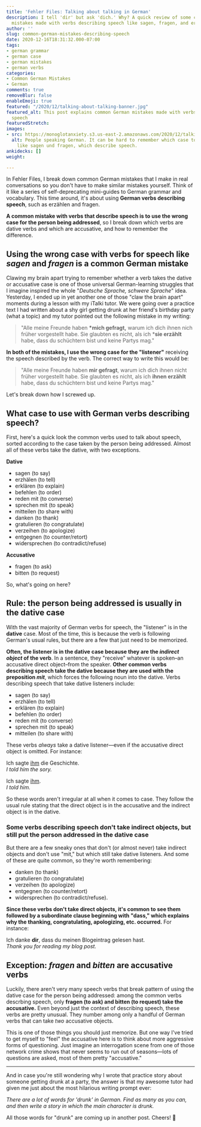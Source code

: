```yaml
---
title: 'Fehler Files: Talking about talking in German'
description: I tell 'dir' but ask 'dich.' Why? A quick review of some common German
  mistakes made with verbs describing speech like sagen, fragen, and erzählen
author: ''
slug: common-german-mistakes-describing-speech
date: 2020-12-16T18:31:32.000-07:00
tags:
- german grammar
- german case
- german mistakes
- german verbs
categories:
- Common German Mistakes
- German
comments: true
removeBlur: false
enableEmoji: true
featured: "/2020/12/talking-about-talking-banner.jpg"
featured_alt: This post explains common German mistakes made with verbs describing
  speech
featuredStretch: 
images:
- src: https://monoglotanxiety.s3.us-east-2.amazonaws.com/2020/12/talking-about-talking-banner.jpg
  alt: People speaking German. It can be hard to remember which case to use with verbs
    like sagen und fragen, which describe speech.
ankidecks: []
weight: 

---
```

In Fehler Files, I break down common German mistakes that I make in real conversations so you don't have to make similar mistakes yourself. Think of it like a series of self-deprecating mini-guides to German grammar and vocabulary. This time around, it's about using **German verbs describing speech**, such as erzählen and fragen.

**A common mistake with verbs that describe speech is to use the wrong case for the person being addressed**, so I break down which verbs are dative verbs and which are accusative, and how to remember the difference.

## Using the wrong case with verbs for speech like *sagen* and *fragen* is a common German mistake

Clawing my brain apart trying to remember whether a verb takes the dative or accusative case is one of those universal German-learning struggles that I imagine inspired the whole "*Deutsche Sprache, schwere Sprache*" idea. Yesterday, I ended up in yet another one of those "claw the brain apart" moments during a lesson with my iTalki tutor. We were going over a practice text I had written about a shy girl getting drunk at her friend's birthday party (what a topic) and my tutor pointed out the following mistake in my writing:

> "Alle meine Freunde haben **\*mich gefragt,** warum ich dich ihnen nich früher vorgestellt habe. Sie glaubten es nicht, als ich ***sie erzählt** habe, dass du schüchtern bist und keine Partys mag." 

**In both of the mistakes, I use the wrong case for the "listener"** receiving the speech described by the verb. The correct way to write this would be:

> "Alle meine Freunde haben **mir gefragt**, warum ich dich ihnen nicht früher vorgestellt habe. Sie glaubten es nicht, als ich **ihnen erzählt** habe, dass du schüchtern bist und keine Partys mag."

Let's break down how I screwed up.

## What case to use with German verbs describing speech?

First, here's a quick look the common verbs used to talk about speech, sorted according to the case taken by the person being addressed. Almost all of these verbs take the dative, with two exceptions.

**Dative**

* sagen (to say)
* erzhälen (to tell)
* erklären (to explain)
* befehlen (to order)
* reden mit (to converse)
* sprechen mit (to speak)
* mitteilen (to share with)
* danken (to thank)
* gratulieren (to congratulate)
* verzeihen (to apologize)
* entgegnen (to counter/retort)
* widersprechen (to contradict/refuse)

**Accusative**

* fragen (to ask)
* bitten (to request)

So, what's going on here?

## Rule: the person being addressed is usually in the dative case

With the vast majority of German verbs for speech, the "listener" is in the **dative** case. Most of the time, this is because the verb is following German's usual rules, but there are a few that just need to be memorized.

**Often, the listener is in the dative case because they are the *indirect object* of the verb**. In a sentence, they "receive" whatever is spoken–an accusative direct object–from the speaker. **Other common verbs describing speech take the dative because they are used with the preposition *mit***, which forces the following noun into the dative. Verbs describing speech that take dative listeners include:

* sagen (to say)
* erzhälen (to tell)
* erklären (to explain)
* befehlen (to order)
* reden mit (to converse)
* sprechen mit (to speak)
* mitteilen (to share with)

These verbs *always* take a dative listener—even if the accusative direct object is omitted. For instance:

Ich sagte <u>ihm</u> die Geschichte.<br>
*I told him the sory.*

Ich sagte <u>ihm</u>.<br>
*I told him.*

So these words aren't irregular at all when it comes to case. They follow the usual rule stating that the direct object is in the accusative and the indirect object is in the dative.

### Some verbs describing speech don't take indirect objects, but still put the person addressed in the dative case

But there are a few sneaky ones that don't (or almost never) take indirect objects and don't use "mit," but which still take dative listeners. And some of these are quite common, so they're worth remembering: 

* danken (to thank)
* gratulieren (to congratulate)
* verzeihen (to apologize)
* entgegnen (to counter/retort)
* widersprechen (to contradict/refuse). 

**Since these verbs don't take direct objects, it's common to see them followed by a subordinate clause beginning with "dass," which explains why the thanking, congratulating, apologizing, etc. occurred.** For instance: 

Ich danke **dir**, dass du meinen Blogeintrag gelesen hast.<br>
*Thank you for reading my blog post.*

## Exception: *fragen* and *bitten* are accusative verbs

Luckily, there aren't very many speech verbs that break pattern of using the dative case for the person being addressed: among the common verbs descrbing speech, only **fragen (to ask) and bitten (to request) take the accusative.** Even beyond just the context of describing speech, these verbs are pretty unusual. They number among only a handful of German verbs that can take *two* accusative objects.

This is one of those things you should just memorize. But one way I've tried to get myself to "feel" the accusative here is to think about more aggressive forms of questioning. Just imagine an interrogation scene from one of those network crime shows that never seems to run out of seasons—lots of questions are asked, most of them pretty "accusative."

---

And in case you're still wondering why I wrote that practice story about someone getting drunk at a party, the answer is that my awesome tutor had given me just about the most hilarious writing prompt ever: 

*There are a lot of words for 'drunk' in German. Find as many as you can, and then write a story in which the main character is drunk.*

All those words for "drunk" are coming up in another post. Cheers! :beers:
